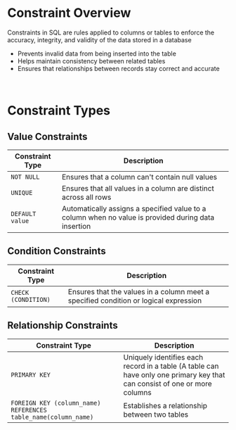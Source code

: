 # Constraint Overview

Constraints in SQL are rules applied to columns or tables to enforce the accuracy, integrity, and validity of the data stored in a database

* Prevents invalid data from being inserted into the table
* Helps maintain consistency between related tables
* Ensures that relationships between records stay correct and accurate

<br>

# Constraint Types

## Value Constraints

| Constraint Type | Description |
| --- | --- |
| `NOT NULL` | Ensures that a column can't contain null values |
| `UNIQUE` | Ensures that all values in a column are distinct across all rows |
| `DEFAULT value` | Automatically assigns a specified value to a column when no value is provided during data insertion |

## Condition Constraints

| Constraint Type | Description |
| --- | --- |
| `CHECK (CONDITION)` | Ensures that the values in a column meet a specified condition or logical expression |

## Relationship Constraints

| Constraint Type | Description |
| --- | --- |
| `PRIMARY KEY` | Uniquely identifies each record in a table (A table can have only one primary key that can consist of one or more columns |
| `FOREIGN KEY (column_name) REFERENCES table_name(column_name)` | Establishes a relationship between two tables |
